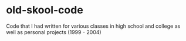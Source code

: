 # old-skool-code
Code that I had written for various classes in high school and college as well as personal projects (1999 - 2004)

